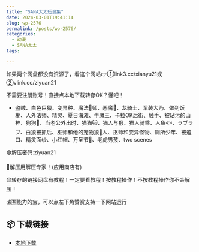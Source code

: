 ```yaml
---
title: "SANA太太短漫集"
date: 2024-03-01T19:41:14
slug: wp-2576
permalink: /posts/wp-2576/
categories:
  - 动漫
  - SANA太太
tags:

---
```


如果两个网盘都没有资源了，看这个网站👉①link3.cc/xianyu21或②vlink.cc/ziyuan21

不需要注册账号！直接点本地下载转存OK？懂吧！

*   盗贼、白色巨猿、变异种、魔法🔮师、恶魔👿、龙骑士、军装大乃、做到饭糊、人外法师、精灵、夏日海滩、牛魔王、卡拉OK后街、触手、被玷污的山神、狗狗🐶、当老公外出时、猫猫🐱、猫人与猴、猫人骑乘、人鱼🐟、ラブラブ、白狼被抓后、巫师和他的宠物狼🐺人、巫师和变异怪物、厕所少年、被迫口、精灵面纱、小红帽、万圣节🎃、老虎男孩、two scenes

🟢解压密码:ziyuan21

🔵解压用解压专家！(应用商店有)

🟡转存的链接网盘有教程！一定要看教程！按教程操作！不按教程操作你不会解压！

💰🈶能力的宝，可以点左下角赞赏支持一下网站运行

## 📦 下载链接
- [本地下载](https://blziyuan21.com/pay-download/2576?key=d5ebde3078&down_id=0)

